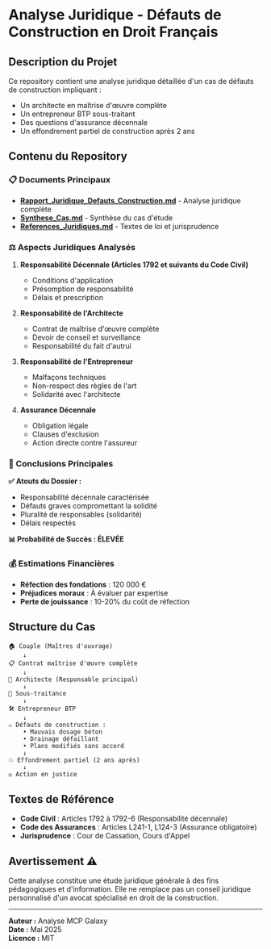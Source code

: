# Analyse Juridique - Défauts de Construction en Droit Français

## Description du Projet

Ce repository contient une analyse juridique détaillée d'un cas de défauts de construction impliquant :
- Un architecte en maîtrise d'œuvre complète
- Un entrepreneur BTP sous-traitant
- Des questions d'assurance décennale
- Un effondrement partiel de construction après 2 ans

## Contenu du Repository

### 📋 Documents Principaux
- **[Rapport_Juridique_Defauts_Construction.md](./Rapport_Juridique_Defauts_Construction.md)** - Analyse juridique complète
- **[Synthese_Cas.md](./Synthese_Cas.md)** - Synthèse du cas d'étude
- **[References_Juridiques.md](./References_Juridiques.md)** - Textes de loi et jurisprudence

### ⚖️ Aspects Juridiques Analysés

1. **Responsabilité Décennale (Articles 1792 et suivants du Code Civil)**
   - Conditions d'application
   - Présomption de responsabilité
   - Délais et prescription

2. **Responsabilité de l'Architecte**
   - Contrat de maîtrise d'œuvre complète
   - Devoir de conseil et surveillance
   - Responsabilité du fait d'autrui

3. **Responsabilité de l'Entrepreneur**
   - Malfaçons techniques
   - Non-respect des règles de l'art
   - Solidarité avec l'architecte

4. **Assurance Décennale**
   - Obligation légale
   - Clauses d'exclusion
   - Action directe contre l'assureur

### 🎯 Conclusions Principales

**✅ Atouts du Dossier :**
- Responsabilité décennale caractérisée
- Défauts graves compromettant la solidité
- Pluralité de responsables (solidarité)
- Délais respectés

**📊 Probabilité de Succès : ÉLEVÉE**

### 💰 Estimations Financières
- **Réfection des fondations** : 120 000 €
- **Préjudices moraux** : À évaluer par expertise
- **Perte de jouissance** : 10-20% du coût de réfection

## Structure du Cas

```
🏠 Couple (Maîtres d'ouvrage)
    ↓
📋 Contrat maîtrise d'œuvre complète
    ↓
📐 Architecte (Responsable principal)
    ↓
🔄 Sous-traitance
    ↓
🛠️ Entrepreneur BTP
    ↓
⚠️ Défauts de construction :
    • Mauvais dosage béton
    • Drainage défaillant
    • Plans modifiés sans accord
    ↓
💥 Effondrement partiel (2 ans après)
    ↓
⚖️ Action en justice
```

## Textes de Référence

- **Code Civil** : Articles 1792 à 1792-6 (Responsabilité décennale)
- **Code des Assurances** : Articles L241-1, L124-3 (Assurance obligatoire)
- **Jurisprudence** : Cour de Cassation, Cours d'Appel

## Avertissement ⚠️

Cette analyse constitue une étude juridique générale à des fins pédagogiques et d'information. Elle ne remplace pas un conseil juridique personnalisé d'un avocat spécialisé en droit de la construction.

---

**Auteur :** Analyse MCP Galaxy  
**Date :** Mai 2025  
**Licence :** MIT